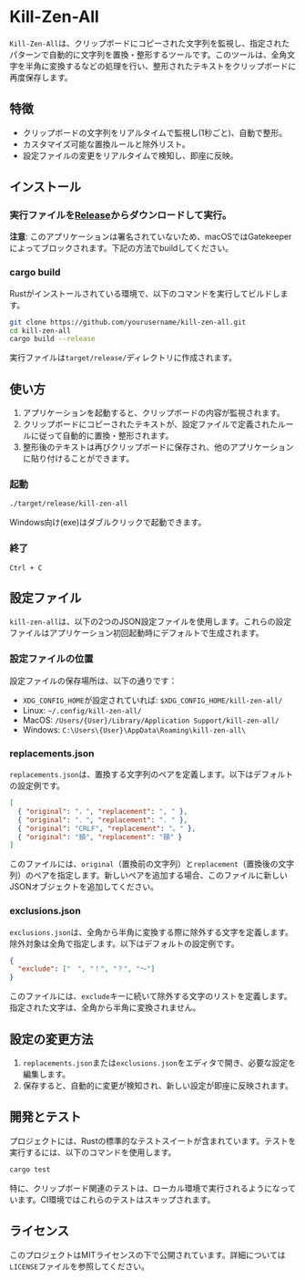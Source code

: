 # Kill-Zen-All

`Kill-Zen-All`は、クリップボードにコピーされた文字列を監視し、指定されたパターンで自動的に文字列を置換・整形するツールです。このツールは、全角文字を半角に変換するなどの処理を行い、整形されたテキストをクリップボードに再度保存します。

## 特徴

- クリップボードの文字列をリアルタイムで監視し(1秒ごと)、自動で整形。
- カスタマイズ可能な置換ルールと除外リスト。
- 設定ファイルの変更をリアルタイムで検知し、即座に反映。

## インストール

### 実行ファイルを[Release](https://github.com/radiol/kill-zen-all/releases)からダウンロードして実行。

**注意**: このアプリケーションは署名されていないため、macOSではGatekeeperによってブロックされます。下記の方法でbuildしてください。

### cargo build

Rustがインストールされている環境で、以下のコマンドを実行してビルドします。

```bash
git clone https://github.com/yourusername/kill-zen-all.git
cd kill-zen-all
cargo build --release
```

実行ファイルは`target/release/`ディレクトリに作成されます。

## 使い方

1. アプリケーションを起動すると、クリップボードの内容が監視されます。
2. クリップボードにコピーされたテキストが、設定ファイルで定義されたルールに従って自動的に置換・整形されます。
3. 整形後のテキストは再びクリップボードに保存され、他のアプリケーションに貼り付けることができます。

### 起動

```bash
./target/release/kill-zen-all
```

Windows向け(exe)はダブルクリックで起動できます。

### 終了

`Ctrl + C`

## 設定ファイル

`kill-zen-all`は、以下の2つのJSON設定ファイルを使用します。これらの設定ファイルはアプリケーション初回起動時にデフォルトで生成されます。

### 設定ファイルの位置

設定ファイルの保存場所は、以下の通りです：

- `XDG_CONFIG_HOME`が設定されていれば: `$XDG_CONFIG_HOME/kill-zen-all/`
- Linux: `~/.config/kill-zen-all/`
- MacOS: `/Users/{User}/Library/Application Support/kill-zen-all/`
- Windows: `C:\Users\{User}\AppData\Roaming\kill-zen-all\`

### replacements.json

`replacements.json`は、置換する文字列のペアを定義します。以下はデフォルトの設定例です。

```json
[
  { "original": "，", "replacement": ", " },
  { "original": "．", "replacement": ". " },
  { "original": "CRLF", "replacement": "。" },
  { "original": "頚", "replacement": "頸" }
]
```

このファイルには、`original`（置換前の文字列）と`replacement`（置換後の文字列）のペアを指定します。新しいペアを追加する場合、このファイルに新しいJSONオブジェクトを追加してください。

### exclusions.json

`exclusions.json`は、全角から半角に変換する際に除外する文字を定義します。除外対象は全角で指定します。以下はデフォルトの設定例です。

```json
{
  "exclude": ["　", "！", "？", "〜"]
}
```

このファイルには、`exclude`キーに続いて除外する文字のリストを定義します。指定された文字は、全角から半角に変換されません。

## 設定の変更方法

1. `replacements.json`または`exclusions.json`をエディタで開き、必要な設定を編集します。
2. 保存すると、自動的に変更が検知され、新しい設定が即座に反映されます。

## 開発とテスト

プロジェクトには、Rustの標準的なテストスイートが含まれています。テストを実行するには、以下のコマンドを使用します。

```bash
cargo test
```

特に、クリップボード関連のテストは、ローカル環境で実行されるようになっています。CI環境ではこれらのテストはスキップされます。

## ライセンス

このプロジェクトはMITライセンスの下で公開されています。詳細については`LICENSE`ファイルを参照してください。
